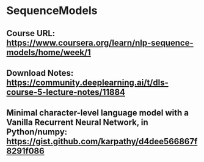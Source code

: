# SequenceModels


## Course URL: https://www.coursera.org/learn/nlp-sequence-models/home/week/1

## Download Notes: https://community.deeplearning.ai/t/dls-course-5-lecture-notes/11884

## Minimal character-level language model with a Vanilla Recurrent Neural Network, in Python/numpy: https://gist.github.com/karpathy/d4dee566867f8291f086

